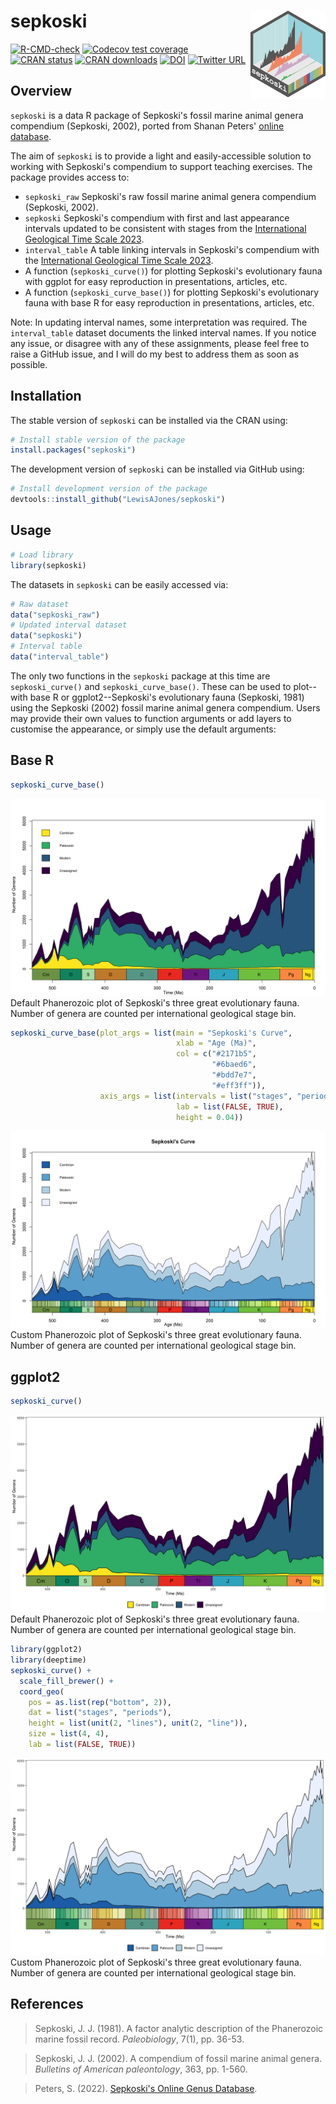 # sepkoski <img src="man/figures/logo.png" align="right" width="120" />

<!-- badges: start -->
[![R-CMD-check](https://github.com/LewisAJones/sepkoski/actions/workflows/R-CMD-check.yaml/badge.svg)](https://github.com/LewisAJones/sepkoski/actions/workflows/R-CMD-check.yaml)
[![Codecov test coverage](https://codecov.io/gh/LewisAJones/sepkoski/branch/main/graph/badge.svg?token=47HS5IX7M1)](https://app.codecov.io/gh/LewisAJones/sepkoski?branch=main)
[![CRAN status](https://www.r-pkg.org/badges/version/sepkoski)](https://CRAN.R-project.org/package=sepkoski)
[![CRAN downloads](https://cranlogs.r-pkg.org/badges/grand-total/sepkoski)](https://cran.r-project.org/package=sepkoski)
[![DOI](https://zenodo.org/badge/564230284.svg)](https://zenodo.org/badge/latestdoi/564230284)
[![Twitter URL](https://img.shields.io/twitter/url/https/twitter.com/LewisAlanJones.svg?style=social&label=Follow%20%40LewisAlanJones)](https://twitter.com/LewisAlanJones)
<!-- badges: end -->

## Overview

`sepkoski` is a data R package of Sepkoski's fossil marine animal genera compendium (Sepkoski, 2002), ported from Shanan Peters' [online database](http://strata.geology.wisc.edu/jack/).

The aim of `sepkoski` is to provide a light and easily-accessible solution to working with Sepkoski's compendium to support teaching exercises. The package provides access to:

- `sepkoski_raw` Sepkoski's raw fossil marine animal genera compendium (Sepkoski, 2002).
- `sepkoski` Sepkoski's compendium with first and last appearance intervals updated to be consistent with stages from the [International Geological Time Scale 2023](https://stratigraphy.org/ICSchart/ChronostratChart2023-09.pdf).
- `interval_table` A table linking intervals in Sepkoski's compendium with the [International Geological Time Scale 2023](https://stratigraphy.org/ICSchart/ChronostratChart2023-09.pdf).
- A function (`sepkoski_curve()`) for plotting Sepkoski's evolutionary fauna with ggplot for easy reproduction in presentations, articles, etc.
- A function (`sepkoski_curve_base()`) for plotting Sepkoski's evolutionary fauna with base R for easy reproduction in presentations, articles, etc.

Note: In updating interval names, some interpretation was required. The `interval_table` dataset documents the linked interval names. If you notice any issue, or disagree with any of these assignments, please feel free to raise a GitHub issue, and I will do my best to address them as soon as possible.

## Installation

The stable version of `sepkoski` can be installed via the CRAN using:

```r
# Install stable version of the package
install.packages("sepkoski")
```

The development version of `sepkoski` can be installed via GitHub using:

```r
# Install development version of the package
devtools::install_github("LewisAJones/sepkoski")
```

## Usage

```r
# Load library
library(sepkoski)
```

The datasets in `sepkoski` can be easily accessed via:

```r
# Raw dataset
data("sepkoski_raw")
# Updated interval dataset
data("sepkoski")
# Interval table
data("interval_table")
```

The only two functions in the `sepkoski` package at this time are `sepkoski_curve()` and `sepkoski_curve_base()`. These can be used to plot--with base R or ggplot2--Sepkoski's evolutionary fauna (Sepkoski, 1981) using the Sepkoski (2002) fossil marine animal genera compendium. Users may provide their own values to function arguments or add layers to customise the appearance, or simply use the default arguments:

## Base R

```r
sepkoski_curve_base()
```
![Plot with default arguments](man/figures/sepkoski_curve_base.png)
Default Phanerozoic plot of Sepkoski's three great evolutionary fauna. Number of genera are counted per international geological stage bin.

```r
sepkoski_curve_base(plot_args = list(main = "Sepkoski's Curve",
                                     xlab = "Age (Ma)",
                                     col = c("#2171b5",
                                             "#6baed6",
                                             "#bdd7e7", 
                                             "#eff3ff")),
                    axis_args = list(intervals = list("stages", "periods"),
                                     lab = list(FALSE, TRUE),
                                     height = 0.04))
```
![Plot with default arguments](man/figures/sepkoski_curve_base_custom.png)
Custom Phanerozoic plot of Sepkoski's three great evolutionary fauna. Number of genera are counted per international geological stage bin.

## ggplot2

```r
sepkoski_curve()
```
![Plot with default arguments](man/figures/sepkoski_curve.png)
Default Phanerozoic plot of Sepkoski's three great evolutionary fauna. Number of genera are counted per international geological stage bin.

```r
library(ggplot2)
library(deeptime)
sepkoski_curve() +
  scale_fill_brewer() +
  coord_geo(
    pos = as.list(rep("bottom", 2)),
    dat = list("stages", "periods"),
    height = list(unit(2, "lines"), unit(2, "line")),
    size = list(4, 4),
    lab = list(FALSE, TRUE))
```
![Plot with default arguments](man/figures/sepkoski_curve_custom.png)
Custom Phanerozoic plot of Sepkoski's three great evolutionary fauna. Number of genera are counted per international geological stage bin.

## References

> Sepkoski, J. J. (1981). A factor analytic description of the Phanerozoic marine fossil record. *Paleobiology*, 7(1), pp. 36-53.

> Sepkoski, J. J. (2002). A compendium of fossil marine animal genera. *Bulletins of American paleontology*, 363, pp. 1-560.

> Peters, S. (2022). [Sepkoski's Online Genus Database](http://strata.geology.wisc.edu/jack/). 

